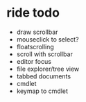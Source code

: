 # ride todo
* draw scrollbar
* mouseclick to select?
* floatscrolling
* scroll with scrollbar
* editor focus
* file explorer/tree view
* tabbed documents
* cmdlet
* keymap to cmdlet
